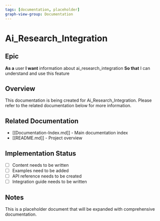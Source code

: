 ```yaml
---
tags: [documentation, placeholder]
graph-view-group: Documentation
---
```


# Ai_Research_Integration

## Epic
**As a** user
**I want** information about ai_research_integration
**So that** I can understand and use this feature

## Overview

This documentation is being created for Ai_Research_Integration. Please refer to the related documentation below for more information.

## Related Documentation

- [[Documentation-Index.md]] - Main documentation index
- [[README.md]] - Project overview

## Implementation Status

- [ ] Content needs to be written
- [ ] Examples need to be added
- [ ] API reference needs to be created
- [ ] Integration guide needs to be written

## Notes

This is a placeholder document that will be expanded with comprehensive documentation.
